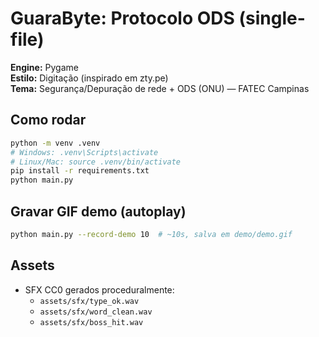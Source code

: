 # GuaraByte: Protocolo ODS (single-file)

**Engine:** Pygame  
**Estilo:** Digitação (inspirado em zty.pe)  
**Tema:** Segurança/Depuração de rede + ODS (ONU) — FATEC Campinas

## Como rodar
```bash
python -m venv .venv
# Windows: .venv\Scripts\activate
# Linux/Mac: source .venv/bin/activate
pip install -r requirements.txt
python main.py
```

## Gravar GIF demo (autoplay)
```bash
python main.py --record-demo 10  # ~10s, salva em demo/demo.gif
```

## Assets
- SFX CC0 gerados proceduralmente:
  - `assets/sfx/type_ok.wav`
  - `assets/sfx/word_clean.wav`
  - `assets/sfx/boss_hit.wav`
